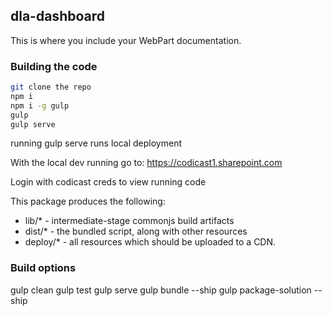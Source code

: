 ## dla-dashboard

This is where you include your WebPart documentation.

### Building the code

```bash
git clone the repo
npm i
npm i -g gulp
gulp
gulp serve
```
running gulp serve runs local deployment

With the local dev running go to:
https://codicast1.sharepoint.com

Login with codicast creds to view running code

This package produces the following:

* lib/* - intermediate-stage commonjs build artifacts
* dist/* - the bundled script, along with other resources
* deploy/* - all resources which should be uploaded to a CDN.

### Build options

gulp clean 
gulp test 
gulp serve 
gulp bundle --ship 
gulp package-solution --ship 
